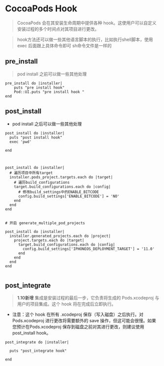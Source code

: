 # CocoaPods Hook

> CocoaPods 会在其安装生命周期中提供各种 hook。这使用户可以自定义安装过程的多个时间点对其项目进行更改。

> hook方法还可以做一些其他语言脚本的执行，比如执行shell脚本，使用exec 后面跟上具体命令即可
sh命令文件是一样的
 


##  pre_install

>  pod install 之前可以做一些其他处理

```
pre_install do |installer|
    puts "pre install hook"
    Pod::UI.puts "pre install hook "
end

```

##  post_install 

- pod install 之后可以做一些其他处理

```
post_install do |installer|
  puts "post install hook"
  exec 'pwd'

end



post_install do |installer|
  # 遍历项目中所有target
  installer.pods_project.targets.each do |target|
    # 遍历build_configurations
    target.build_configurations.each do |config|
      # 修改build_settings中的ENABLE_BITCODE
      config.build_settings['ENABLE_BITCODE'] = 'NO'
    end
  end
end


# 开启 generate_multiple_pod_projects

post_install do |installer|
  installer.generated_projects.each do |project|
    project.targets.each do |target|
      target.build_configurations.each do |config|
        config.build_settings['IPHONEOS_DEPLOYMENT_TARGET'] = '11.0'
      end
    end
  end
end


```

## post_integrate 

> **1.10新增** 集成是安装过程的最后一步，它负责将生成的 Pods.xcodeproj 与用户的项目集成。这个 hook 将在完成后立即执行。

- 注意：这个 hook 在所有 .xcodeproj 保存（写入磁盘）之后执行。对 Pods.xcodeproj 进行更改将需要额外的 save 操作，但这可能会很慢。如果您预计在Pods.xcodeproj 保存到磁盘之前对其进行更改，则建议使用 post_install hook。


```
post_integrate do |installer|

  puts "post_integrate hook"

end

```
